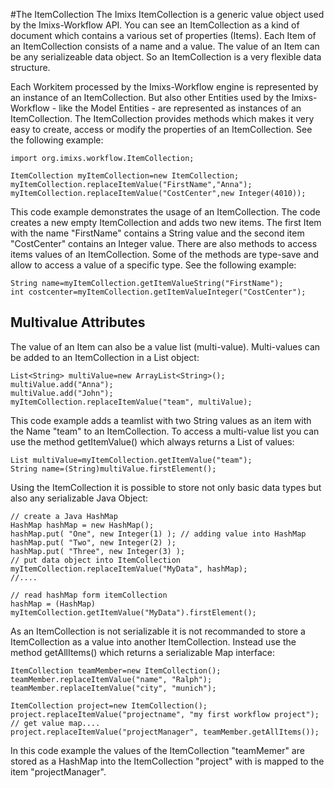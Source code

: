 #The ItemCollection
The Imixs ItemCollection is a generic value object used by the Imixs-Workflow API. You can see an ItemCollection as a kind of document which contains a various set of properties (Items). Each Item of an ItemCollection consists of a name and a value. The value of an Item can be any serializeable data object. So an ItemCollection is a very flexible data structure. 

Each Workitem processed by the Imixs-Workflow engine is represented by an instance of an ItemCollection. But also other Entities used by the Imixs-Workflow - like the Model Entities - are represented as instances of an ItemCollection. The ItemCollection provides methods which makes it very easy to create, access or modify the properties of an ItemCollection. See the following example:  

    import org.imixs.workflow.ItemCollection;
     
    ItemCollection myItemCollection=new ItemCollection;
    myItemCollection.replaceItemValue("FirstName","Anna");
    myItemCollection.replaceItemValue("CostCenter",new Integer(4010));

This code example demonstrates the usage of an ItemCollection. The code creates a new empty ItemCollection and adds two new items. The first Item with the name "FirstName" contains a String value and the second item "CostCenter" contains an Integer value. There are also methods to access items values of an ItemCollection. Some of the  methods are type-save and allow to access a value of a specific type. See the following example:
  
    String name=myItemCollection.getItemValueString("FirstName");
    int costcenter=myItemCollection.getItemValueInteger("CostCenter");
  

## Multivalue Attributes
The value of an Item can also be a value list (multi-value). Multi-values can be added to an ItemCollection in a List object:

    List<String> multiValue=new ArrayList<String>();
    multiValue.add("Anna");
    multiValue.add("John");
    myItemCollection.replaceItemValue("team", multiValue);

  
This code example adds a teamlist with two String values as an item with the Name "team" to an ItemCollection. To access a multi-value list you can use the method getItemValue() which always returns a List of values:
  
    List multiValue=myItemCollection.getItemValue("team");
    String name=(String)multiValue.firstElement();

Using the ItemCollection it is possible to store not only basic data types but also any serializable Java Object:
  
    // create a Java HashMap
    HashMap hashMap = new HashMap();
    hashMap.put( "One", new Integer(1) ); // adding value into HashMap
    hashMap.put( "Two", new Integer(2) );
    hashMap.put( "Three", new Integer(3) );
    // put data object into ItemCollection
    myItemCollection.replaceItemValue("MyData", hashMap);
    //....
   
    // read hashMap form itemCollection
    hashMap = (HashMap) myItemCollection.getItemValue("MyData").firstElement();
  
As an ItemCollection is not serializable it is not recommanded to store a ItemCollection as a value into another ItemCollection. Instead use the method getAllItems() which returns a serializable Map interface:
  
    ItemCollection teamMember=new ItemCollection();
    teamMember.replaceItemValue("name", "Ralph");
    teamMember.replaceItemValue("city", "munich");
    
    ItemCollection project=new ItemCollection();
    project.replaceItemValue("projectname", "my first workflow project");
    // get value map....
    project.replaceItemValue("projectManager", teamMember.getAllItems());
		
In this code example the values of the ItemCollection "teamMemer" are stored as a HashMap into the ItemCollection "project" with is mapped to the item "projectManager".
   
  
  